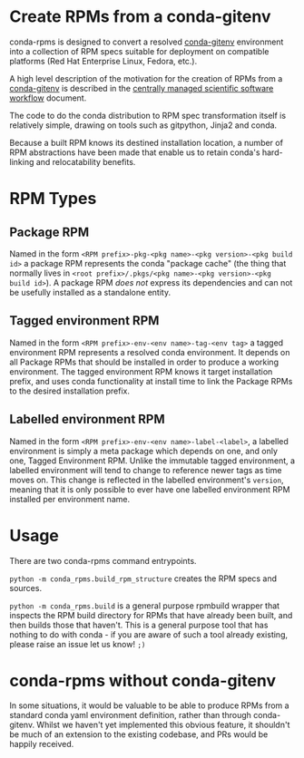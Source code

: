 Create RPMs from a conda-gitenv
===============================

conda-rpms is designed to convert a resolved [conda-gitenv](https://github.com/SciTools/conda-gitenv) environment into a collection of RPM specs suitable for deployment on compatible platforms (Red Hat Enterprise Linux, Fedora, etc.).

A high level description of the motivation for the creation of RPMs from a [conda-gitenv](https://github.com/SciTools/conda-gitenv) is described in the [centrally managed scientific software workflow](https://rawgit.com/pelson/conda-rpms/master/tmp_overview_docs/scitools-env-workflow.html) document.

The code to do the conda distribution to RPM spec transformation itself is relatively simple, drawing on tools such as gitpython, Jinja2 and conda.

Because a built RPM knows its destined installation location, a number of RPM abstractions have been made that enable us to retain conda's hard-linking and relocatability benefits.

RPM Types
=========

Package RPM
-----------

Named in the form ``<RPM prefix>-pkg-<pkg name>-<pkg version>-<pkg build id>`` a package RPM represents the conda "package cache" (the thing that normally lives in `<root prefix>/.pkgs/<pkg name>-<pkg version>-<pkg build id>`). A package RPM *does not* express its dependencies and can not be usefully installed as a standalone entity.

Tagged environment RPM
----------------------

Named in the form ``<RPM prefix>-env-<env name>-tag-<env tag>`` a tagged environment RPM represents a resolved conda environment.
It depends on all Package RPMs that should be installed in order to produce a working environment. The tagged environment RPM knows it target installation prefix, and uses conda functionality at install time to link the Package RPMs to the desired installation prefix.

Labelled environment RPM
------------------------

Named in the form `<RPM prefix>-env-<env name>-label-<label>`, a labelled environment is simply a meta package which depends on one, and only one, Tagged Environment RPM. Unlike the immutable tagged environment, a labelled environment will tend to change to reference newer tags as time moves on. This change is reflected in the labelled environment's `version`, meaning that it is only possible to ever have one labelled environment RPM installed per environment name.


Usage
=====

There are two conda-rpms command entrypoints.

`python -m conda_rpms.build_rpm_structure` creates the RPM specs and sources. 

`python -m conda_rpms.build` is a general purpose rpmbuild wrapper that inspects the RPM build directory for RPMs that have already been built, and then builds those that haven't. This is a general purpose tool that has nothing to do with conda - if you are aware of such a tool already existing, please raise an issue let us know! `;)`


conda-rpms without conda-gitenv
===============================

In some situations, it would be valuable to be able to produce RPMs from a standard conda yaml environment definition, rather than through conda-gitenv.
Whilst we haven't yet implemented this obvious feature, it shouldn't be much of an extension to the existing codebase, and PRs would be happily received.

